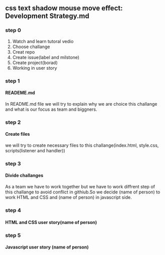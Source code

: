 ## css text shadow mouse move effect: Development Strategy.md


### step 0
1. Watch and learn tutoral vedio
2. Choose challange
3. Creat repo
4. Create issue(label and milstone)
5. Create project(borad)
6. Working in user story

### step 1
#### READEME.md 
In README.md file we will try to explain why we are choice this challange and what is our focus as team
and biggners.


### step 2
#### Create files
we will try to create necessary files to this challange(index.html, style.css, scripts(listener and handler))

### step 3
#### Divide challanges
As a team we have to work together but we have to work diffrent step of
this challange to avoid conflict in githiub.So we decide (name of person) to work HTML and CSS and (name of person) in javascript 
side.

### step 4
#### HTML and CSS user story(name of person)


### step 5 
#### Javascript user story (name of person)

 

